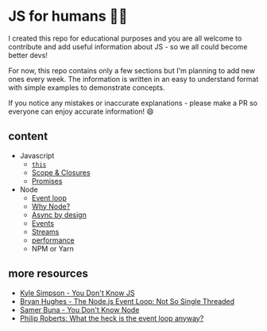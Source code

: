 # JS for humans 👨‍💻

I created this repo for educational purposes and you are all welcome to contribute and add useful information about JS - so we all could become better devs! 

For now, this repo contains only a few sections but I'm planning to add new ones every week. The information is written in an easy to understand format with simple examples to demonstrate concepts.  

If you notice any mistakes or inaccurate explanations - please make a PR so everyone can enjoy accurate information! :smile: 


## content
* Javascript
    * [`this`](lib/this.md) 
    * [Scope & Closures](lib/scopeNclosures.md)
    * [Promises](lib/promises.md)
* Node
    * [Event loop](lib/event_loop.md)
    * [Why Node?](lib/whyNode.md) 
    * [Async by design](lib/asyncByDesign.md)
    * [Events](lib/Events.md)
    * [Streams](lib/Streams)
    * [performance](lib/performance.md)
    * NPM or Yarn


## more resources 
* [Kyle Simpson - You Don't Know JS](https://github.com/getify) 
* [Bryan Hughes - The Node.js Event Loop: Not So Single Threaded](https://www.youtube.com/watch?v=zphcsoSJMvM)
* [Samer Buna - You Don't Know Node](https://www.youtube.com/watch?v=oPo4EQmkjvY&t=1717s&list=PLKBvwJ74x1Rpp7FOOJI9QNPuHq_ST-94r&index=74)
* [Philip Roberts: What the heck is the event loop anyway?](https://www.youtube.com/watch?v=8aGhZQkoFbQ&t=845s)